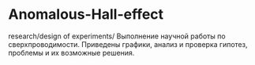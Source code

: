# Anomalous-Hall-effect
research/design of experiments/
Выполнение научной работы по сверхпроводимости. Приведены графики, анализ и проверка гипотез, проблемы и их возможные решения.
